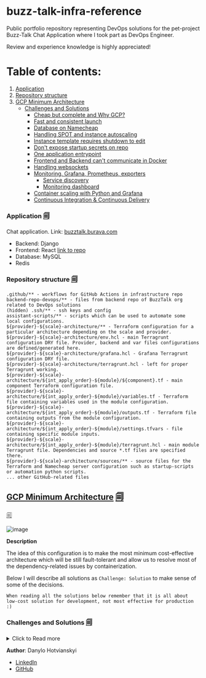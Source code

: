 # buzz-talk-infra-reference
Public portfolio repository representing DevOps solutions for the pet-project Buzz-Talk Chat Application where I took part as DevOps Engineer.

Review and experience knowledge is highly appreciated!

# Table of contents:
1. [Application](#application-)
2. [Repository structure](#repository-structure-)
3. [GCP Minimum Architecture](#gcp-minimum-architecture-)
   * [Challenges and Solutions](#challenges-and-solutions-)
     * [Cheap but complete and Why GCP?](#cheap-but-complete-and-why-gcp-)
     * [Fast and consistent launch](#fast-and-consistent-launch-)
     * [Database on Namecheap](#database-on-namecheap-)
     * [Handling SPOT and instance autoscaling](#handling-spot-and-instance-autoscaling-)
     * [Instance template requires shutdown to edit](#instance-template-requires-shutdown-to-edit-)
     * [Don't expose startup secrets on repo](#dont-expose-startup-secrets-on-repo-)
     * [One application entrypoint](#one-application-entrypoint-)
     * [Frontend and Backend can't communicate in Docker](#frontend-and-backend-cant-communicate-in-docker-)
     * [Handling websockets](#handling-websockets-)
     * [Monitoring. Grafana, Prometheus, exporters](#monitoring-grafana-prometheus-exporters-)
       * [Service discovery](#service-discovery-)
       * [Monitoring dashboard](#monitoring-dashboard-)
     * [Container scaling with Python and Grafana](#container-scaling-with-python-and-grafana-)
     * [Continuous Integration & Continuous Delivery](#continuous-integration--continuous-delivery-)

### Application [🗐](#table-of-contents)

Chat application. Link: [buzztalk.burava.com](http://buzztalk.burava.com)
* Backend: Django
* Frontend: React [link to repo](https://github.com/lovember26/buzzTalk-chat-front-end-2)
* Database: MySQL
* Redis


### Repository structure [🗐](#table-of-contents)
```
.github/** - workflows for GitHub Actions in infrastructure repo
backend-repo-devops/** - files from backend repo of BuzzTalk org related to DevOps solutions
(hidden) .ssh/** - ssh keys and config
assistant-scripts/** - scripts which can be used to automate some local configurations.
${provider}-${scale}-architecture/** - Terraform configuration for a particular architecture depending on the scale and provider.
${provider}-${scale}-architecture/env.hcl - main Terragrunt configuration DRY file. Provider, backend and var files configurations are defined/generated here.
${provider}-${scale}-architecture/grafana.hcl - Grafana Terragrunt configuration DRY file.
${provider}-${scale}-architecture/terragrunt.hcl - left for proper Terragrunt working.
${provider}-${scale}-architecture/${int_apply_order}-${module}/${component}.tf - main component Terraform configuration file.
${provider}-${scale}-architecture/${int_apply_order}-${module}/variables.tf - Terraform file containing variables used in the module configuration.
${provider}-${scale}-architecture/${int_apply_order}-${module}/outputs.tf - Terraform file containing outputs from the module configuration.
${provider}-${scale}-architecture/${int_apply_order}-${module}/settings.tfvars - file containing specific module inputs.
${provider}-${scale}-architecture/${int_apply_order}-${module}/terragrunt.hcl - main module Terragrunt file. Dependencies and source *.tf files are specified there.
${provider}-${scale}-architecture/sources/** - source files for the Terraform and Namecheap server configuration such as startup-scripts or automation python scripts.
... other GitHub-related files
```

## [GCP Minimum Architecture](gcp-min-architecture/) [🗐](#table-of-contents)
[🗐](#table-of-contents)

![image](https://github.com/user-attachments/assets/c882704b-f691-4bf4-9a88-8a7e4e017a2f)

**Description**

The idea of this configuration is to make the most minimum cost-effective architecture which will be still fault-tolerant and allow us to resolve most of the dependency-related issues by containerization.

Below I will describe all solutions as `Challenge: Solution` to make sense of some of the decisions.

`When reading all the solutions below remember that it is all about low-cost solution for development, not most effective for production :)`

### Challenges and Solutions [🗐](#table-of-contents)
<details>
    <summary>Click to Read more</summary>

#### Cheap but complete and Why GCP? [🗐](#table-of-contents)

Because of the completely voluntary and free nature of our project, only free hosting providers were used for all components which was generally okay, but also raised many issues such as:
* Dependencies for python packages - some python packages were impossible to install due to rootless environment or other limitations.
* Free hosting didn't allow to run some things continuously, for example, we couldn't use SSH tunnels because this functionality was blocked from server side, media files were deleted each time session ended, and backend needed 1-2 minutes to boot.
* etc.

So I decided that the best way is to find solutions allowing to use Docker and rootful environments for the application hosting.

Google Cloud was chosen due to its 3 months Free Trial with 300$ for unlimited sandbox usage. Moreover, if we spend all our resources or decide to renew the project after a pause, we can launch completely the same configuration on different billing and Google account (without any abuse ofc).

Even if we decide to keep current project for the long time, GCP offers 1 completely free e2-standard each month meaning costs would be very low.

Compute settings can be found there [gcp-min-architecture/02-instance/instance-template.tf](gcp-min-architecture/02-instance/instance-template.tf)

Shortly speaking, we one of the cheapest e2-micro instance with SPOT launch type.

#### Fast and consistent launch [🗐](#table-of-contents)

I used Terraform and Terragrunt to make this configuration possible to launch in minutes and also easy to maintain. It also allowed me to practice my configuration on GCP sandboxes without spending money on my Google account. Beforehand, you literally only to create Cloud Storage bucket and database on Namecheap server.

Proper structuring allowed me not to get lost in a bunch of .tf files and using Terragrunt maintained DRY configuration.

You can read more about the structure [here](#repository-structure)

I also use [Cloud Storage bucket](gcp-min-architecture/env.hcl) as a backend for my state files to allow me to work and study from any device and any place I want.

#### Database on Namecheap [🗐](#table-of-contents)

Since the free database PostgreSQL solution was limited by 3 concurrent database connections, developers and QA could not study and work simultaneously.

At the same time, we couldn't use CloudSQL because its one of the most expensive resources offered by GCP, and it doesn't fall to our *Cheap* logic. 

I am continuously renting the cheapest Shared Server on Namecheap for my other side-projects which offers many things for its price: Email, Database, Disk, WordPress, Application hosting. We could launch our backend on the same server and we tried but we faced the same dependency issues as on the free ones. But at the same time, we decided to take advantage of the MySQL database offered by this plan since its usage is not limited.

The only limitation is that the database port and host is not public, but with the SSH tunneling you can connect your outside applications with the database without any issues.

SSH tunneling handled by creating a [small Django command](backend-repo-devops/main/commands/start_db_tunnel.py) to initiate a tunnel to the database server and calling this command right in [backend Dockerfile](backend-repo-devops/Dockerfile) on container startup.

#### Handling SPOT and instance autoscaling [🗐](#table-of-contents)

Using spot instances means we need to be able to have >= 1 machines running with the same configuration.

Because of that, we use [instance template](gcp-min-architecture/02-instance/instance-template.tf), [managed instance group with auto scaler](gcp-min-architecture/02-instance/managed_instance_group.tf) and [startup scripts](gcp-min-architecture/sources/startup-scripts) to automate instance launch.

Again, using DRY configuration allows us to quickly change minimum and maximum numbers of running instances. 

#### Instance template requires shutdown to edit [🗐](#table-of-contents)

Due to the fact that GCP adds many attributes to the template which are not possible to be indicated in Terraform configuration, I had to set `lifecycle{ignore_changes = all}` in .tf configuration. At the same time, to make startup-application-script easier for updating, it is uploaded directly to GCP bucket.

The [default instance startup script](gcp-min-architecture/sources/startup-scripts/application-node-startup-script/startup.bash) just downloads the [actual startup script](gcp-min-architecture/sources/startup-scripts/application-node-startup-script/startup-application-script.template) which proceeds with the configuration.

#### Don't expose startup secrets on repo [🗐](#table-of-contents)

Before uploading startup script to the bucket, you just need to run [universal assistant script](assistant-scripts/encoded-dotenv-to-script-converter.py) that compares your .env file excluded in .gitignore with the .template file where you need to replace variables with the base64 encoded strings. Generated file is also excluded in .gitignore.

#### One application entrypoint [🗐](#table-of-contents)

The application uses Load Balancer as first entrypoint.

I added load balancer to this project for several reasons:
* pay only for one [static public IP](gcp-min-architecture/01-network/network.tf) no matter how much instances you have.
* smooth communication between client and application.
* actual load balancing in case of scaling.

Configuration for the load balancer is located [here](gcp-min-architecture/03-load-balancer).

#### Frontend and Backend can't communicate in Docker [🗐](#table-of-contents)

When we had started using Docker, I thought that I will need to learn how to route requests with Nginx at once.

This part caused me a lot of struggle and time to fully understand how it works but in the end Nginx configuration works as expected.

Nginx configuration:
* [nginx.conf.template](https://github.com/lovember26/buzzTalk-chat-front-end-2/blob/dev/nginx.conf.template)
* [startnginx.sh](https://github.com/lovember26/buzzTalk-chat-front-end-2/blob/dev/startnginx.sh)
* [baseURL.js](https://github.com/lovember26/buzzTalk-chat-front-end-2/blob/dev/src/constants/baseURL.js)
* [Dockerfile](https://github.com/lovember26/buzzTalk-chat-front-end-2/blob/dev/Dockerfile)

#### Handling websockets [🗐](#table-of-contents)

Application uses websockets for notifications and chat sessions. At the start, application used local memory middleware for storing websockets.

While using Docker containers and having multiple instances - it's impossible.

That's why I hosted Redis on my Namecheap shared server as a binary file installed using [pip library](https://pypi.org/project/redis-server/)

You can find used Redis configuration [there](gcp-min-architecture/sources/namecheap-config/home/cpanel_username/redis/etc/redis.conf)

#### Monitoring. Grafana, Prometheus, exporters [🗐](#table-of-contents)

For monitoring purposes many of the components are launched as binary files, and it consists of the following apps:

* Grafana - for monitoring visualizing and alerting. Alerts for all basic components are created but I will not upload them there since it is not very interesting 
* Prometheus - for storing and collecting metrics ([prometheus.yml](gcp-min-architecture/sources/namecheap-config/home/cpanel_username/prometheus/prometheus.yml))
* Node exporter and cAdvisor ([configuration]((gcp-min-architecture/sources/startup-scripts/application-node-startup-script/startup-application-script.template)))
* Blackbox exporter - for the endpoints and database healthchecks ([configuration](gcp-min-architecture/sources/namecheap-config/home/cpanel_username/prometheus/exporters/blackbox_exporter/blackbox.yml))
* cPanel exporter - for collecting Namecheap server account metrics. This custom exporter was developed due to this project needs but can be used for any cPanel account monitoring. [Repository](https://github.com/danilgotvyansky/cpanel-exporter)
* Redis exporter - for collecting Redis metrics
* Stackdriver exporter - for collecting GCP project metrics. Mainly used to monitor instances uptime. Uses service account described [here](gcp-min-architecture/04-monitoring/iam/serviceaccount.tf)
* [Database healthcheck script](gcp-min-architecture/sources/namecheap-config/home/cpanel_username/prometheus/dbhealthcheck/dbhealthcheck.py) - custom way for monitoring database health in case of the database maintenance on shared server. Depends on Blackbox exporter
* Discord - messanger to where all alerts are routed

##### Service discovery [🗐](#table-of-contents)

Once I came to the GCP environment monitoring I needed to dynamically discover public ephemeral IPs of the instances.

To do that I developed a [small script](gcp-min-architecture/sources/namecheap-config/home/cpanel_username/prometheus/gcp_discover_instances.py) which updates `file_sd/gcp_instances.yml` file mentioned in [prometheus.yml](gcp-min-architecture/sources/namecheap-config/home/cpanel_username/prometheus/prometheus.yml)

The script uses service account for Prometheus described [here](gcp-min-architecture/04-monitoring/iam/serviceaccount.tf).

##### Monitoring dashboard [🗐](#table-of-contents)

[Main monitoring dashboard](gcp-min-architecture/sources/namecheap-config/home/cpanel_username/grafana/dashboards/buzz_talk_monitoring.json) has a few interesting solutions on how to dynamically display information for all instances.

Since instances have public ephemeral IPs, developers could just visit the dashboard to know current instance IP and connect to it to perform debugging without requiring access to GCP.

**Last 1 hour screenshot of dynamic panel**

*there will be screenshot*

**Last 24 hours screenshot of dynamic panel**

*there will be screenshot*

#### Container scaling with Python and Grafana [🗐](#table-of-contents)

To minimize the need in instances scaling I decided to think of the containers scaling using Docker Swarm, Grafana Unified Alerting and custom developed [proxy_container-scaler.py](gcp-min-architecture/sources/namecheap-config/home/cpanel_username/proxy_container_scaler/proxy_container_scaler.py) app.

Scaling logic:

**Grafana Alert Rule**

There is an [alert rule](gcp-min-architecture/04-monitoring/grafana/scaler/scaling_rule_group.tf) in Grafana which monitors the containers resource usage over their limits or reservations, calculates how many containers we can scale over the currently used container limits and instance resource limits, performs the condition evaluation to trigger scaling up or down. 

Scaling will be triggered as many times as it is possible and needed.

It is also possible to control the amount of the `desired containers number` per instance using the alert rule.

Once the alert rule is triggered, results of all queries and expressions are passed to the WebHook contact point which later communicates with the scaling app. Using labels also allows us to pass `public_ip` to the scaling application.

Also, using multiple notification policies allows us to send a message to Discord channel when the scaling is triggered. 

More information about high-end Math expressions' explanation as well as their representation in Python (for better understanding) can be found [here](gcp-min-architecture/04-monitoring/grafana/scaler/settings.tfvars)

Grafana configuration related to the scaling is described in Terraform. Configuration can be found [here](gcp-min-architecture/04-monitoring/grafana/scaler)

**Scaling app**

The [proxy_container-scaler.py](gcp-min-architecture/sources/namecheap-config/home/cpanel_username/proxy_container_scaler/proxy_container_scaler.py) app receives a trigger from Grafana by a webhook with all pre-calculated values and relevant info: what container to scale, direction of scaling and if it's possible at all, `public_ip` for the instance.

Scaling is performed on the particular instance where service has been overloaded for some reason. 

Application uses SSH to pass scaling commands. 

Prior to that, app checks if there is no deploy in progress on the corresponding instance by checking environment variables. If `IN_DEPLOY` set to `True`, scaling won't be performed until it is set to `False`. Deploying logic makes sure this environment variable is controlled.

*P.S. you might think why not to move all logic to the python app. I have several reasons to use Grafana:* 

*1. Considering our limited resources, all applications should be used in their full capacity - Grafana is good in numbers and calculating so why not to let it do it?* 

*2. Grafana already have all required data collected from Prometheus and exporters to calculate the numbers over all instances and can pass all required IPs thanking to the [Service Discovery](#service-discovery)*.

Testing this approach actually didn't show any issues in this scaling logic and I think it is more than appropriate for development environment.

#### Continuous Integration & Continuous Delivery [🗐](#table-of-contents)

The project uses GitHub actions spread to backend, frontend and infra repos to perform all the basic CI/CD steps.

* Any pull request on backend repo triggers [ci_build-test.yaml](backend-repo-devops/.github/workflows/ci_build-test.yaml) which builds Docker image and runs unit tests.
* Merging pull request on backend repo triggers [ci_build-push.yaml](backend-repo-devops/.github/workflows/ci_build-push.yaml) which builds Docker image and pushes it to the GitHub Container Registry.
* For frontend building and pushing image is triggered manually by [ci_build-push.yaml](https://github.com/lovember26/buzzTalk-chat-front-end-2/blob/dev/.github/workflows/ci_build-push.yaml) because frontend developer said that this approach is more convenient for her. Image is pushed to GitHub Container Registry.
* Deploy is triggered manually and performed with the help of [deploy.yaml](.github/workflows/deploy.yaml), dynamic instance public ephemeral IP discovery, SSH requests and bash scripts used both for the [instance launch automation](#instance-template-requires-shutdown-to-edit) and deploy. Deploy workflow actually just runs the bash script on the machine. Also, you are able to use both locally generated `gloud auth access token` or service account for deployment.

</details>

**Author**: Danylo Hotvianskyi
* [LinkedIn](https://www.linkedin.com/in/danylo-hotvianskyi-540630236/)
* [GitHub](https://github.com/danilgotvyansky)
